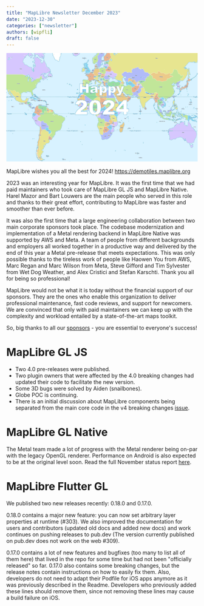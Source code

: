 ```yaml
---
title: "MapLibre Newsletter December 2023"
date: "2023-12-30"
categories: ["newsletter"]
authors: [wipfli]
draft: false
---
```


<a href="https://demotiles.maplibre.org"><img src="./happy-2024.jpg" style="max-width: 100%"></a>

MapLibre wishes you all the best for 2024! https://demotiles.maplibre.org

2023 was an interesting year for MapLibre. It was the first time that we had paid maintainers who took care of MapLibre GL JS and MapLibre Native. Harel Mazor and Bart Louwers are the main people who served in this role and thanks to their great effort, contributing to MapLibre was faster and smoother than ever before.

It was also the first time that a large engineering collaboration between two main corporate sponsors took place. The codebase modernization and implementation of a Metal rendering backend in MapLibre Native was supported by AWS and Meta. A team of people from different backgrounds and employers all worked together in a productive way and delivered by the end of this year a Metal pre-release that meets expectations. This was only possible thanks to the tireless work of people like Haowen You from AWS, Marc Regan and Marc Wilson from Meta, Steve Gifford and Tim Sylvester from Wet Dog Weather, and Alex Cristici and Stefan Karschti. Thank you all for being so professional!

MapLibre would not be what it is today without the financial support of our sponsors. They are the ones who enable this organization to deliver professional maintenance, fast code reviews, and support for newcomers. We are convinced that only with paid maintainers we can keep up with the complexity and workload entailed by a state-of-the-art maps toolkit.

So, big thanks to all our [sponsors](/sponsors) - you are essential to everyone's success!

# MapLibre GL JS

- Two 4.0 pre-releases were published.
- Two plugin owners that were affected by the 4.0 breaking changes had updated their code to facilitate the new version.
- Some 3D bugs were solved by Aiden (snailbones).
- Globe POC is continuing.
- There is an initial discussion about MapLibre components being separated from the main core code in the v4 breaking changes [issue](https://github.com/maplibre/maplibre-gl-js/issues/3052).

# MapLibre GL Native

The Metal team made a lot of progress with the Metal renderer being on-par with the legacy OpenGL renderer. Performance on Android is also expected to be at the original level soon. Read the full November status report [here](/roadmap/metal/).

# MapLibre Flutter GL

We published two new releases recently: 0.18.0 and 0.17.0.

0.18.0 contains a major new feature: you can now set arbitrary layer properties at runtime (#303). We also improved the documentation for users and contributors (updated old docs and added new docs) and work continues on pushing releases to pub.dev (The version currently published on pub.dev does not work on the web #309).

0.17.0 contains a lot of new features and bugfixes (too many to list all of them here) that lived in the repo for some time but had not been "officially released" so far. 0.17.0 also contains some breaking changes, but the release notes contain instructions on how to easily fix them. Also, developers do not need to adapt their Podfile for iOS apps anymore as it was previously described in the Readme. Developers who previously added these lines should remove them, since not removing these lines may cause a build failure on iOS.

